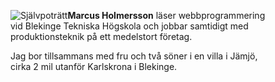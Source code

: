 <figure class="figure left byline">
    <p class="byline-txt"><img src="../htdocs/img/me-small.png" class="me-small" alt="Självpoträtt"><strong>Marcus Holmersson</strong> läser webbprogrammering vid Blekinge Tekniska Högskola och jobbar samtidigt med produktionsteknik på ett medelstort företag.</p>
    <p>Jag bor tillsammans med fru och två söner i en villa i Jämjö, cirka 2 mil utanför Karlskrona i Blekinge.</p>
</figure>
